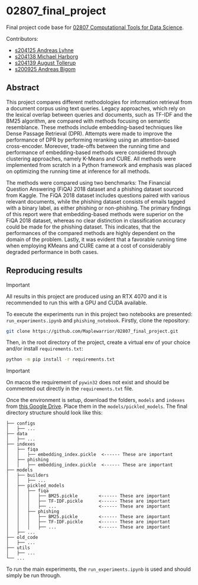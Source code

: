 # 02807_final_project
Final project code base for [02807 Computational Tools for Data Science](http://courses.compute.dtu.dk/02807/2023/).

Contributors:
- [s204125 Andreas Lyhne](https://github.com/AndreasLF)
- [s204138 Michael Harborg](https://github.com/Maplewarrior)
- [s204139 August Tollerup](https://github.com/4ug-aug)
- [s200925 Andreas Bigom](https://github.com/AndreasBigom)

## Abstract
This project compares different methodologies for information retrieval from a document corpus using text queries.
Legacy approaches, which rely on the lexical overlap between queries and documents, such as TF-IDF and the BM25 algorithm, are compared with methods focusing on semantic resemblance. These methods include embedding-based techniques like Dense Passage Retrieval (DPR).
Attempts were made to improve the performance of DPR by performing reranking using an attention-based cross-encoder.
Moreover, trade-offs between the running time and performance of embedding-based methods were considered through clustering approaches, namely K-Means and CURE. 
All methods were implemented from scratch in a Python framework and emphasis was placed on optimizing the running time at inference for all methods.


The methods were compared using two benchmarks: The Financial Question Answering (FiQA) 2018 dataset and a phishing dataset sourced from Kaggle.
The FiQA 2018 dataset includes questions paired with various relevant documents, while the phishing dataset consists of emails tagged with a binary label, as either phishing or non-phishing.
The primary findings of this report were that embedding-based methods were superior on the FiQA 2018 dataset, whereas no clear distinction in classification accuracy could be made for the phishing dataset. 
This indicates, that the performances of the compared methods are highly dependent on the domain of the problem. Lastly, it was evident that a favorable running time when employing KMeans and CURE came at a cost of considerably degraded performance in both cases.

## Reproducing results
> [!IMPORTANT]
> All results in this project are produced using an RTX 4070 and it is recommended to run this with a GPU and CUDA available.

To execute the experiments run in this project two notebooks are presented: `run_experiments.ipynb` and ``phishing_notebook``.
Firstly, clone the repository:
```bash
git clone https://github.com/Maplewarrior/02807_final_project.git
```
Then, in the root directory of the project, create a virtual env of your choice and/or install `requirements.txt`:
```bash
python -m pip install -r requirements.txt
```
> [!IMPORTANT]
> On macos the requirement of `pywin32` does not exist and should be commented out directly in the `requirements.txt` file.

Once the environment is setup, download the folders, `models` and `indexes` from [this Google Drive](https://drive.google.com/drive/folders/13jPojmVvgFjntUt7AwJRSBcBQxO_-FxV).
Place them in the `models/pickled_models`. The final directory structure should look like this:
```
├── configs
│   ├── ...
├── data
│   ├── ...
├── indexes
│   ├── fiqa
│   │   ├── embedding_index.pickle  <------ These are important
│   ├── phishing
│   │   ├── embedding_index.pickle  <------ These are important
├── models
│   ├── builders
│   │   ├── ...
│   ├── pickled_models
│   │   ├── fiqa
│   │   │   ├── BM25.pickle        <------ These are important
│   │   │   ├── TF-IDF.pickle      <------ These are important
│   │   │   ├── ...                <------ These are important
│   │   ├── phishing
│   │   │   ├── BM25.pickle        <------ These are important
│   │   │   ├── TF-IDF.pickle      <------ These are important
│   │   │   ├── ...                <------ These are important
│   ├── ...
├── old_code
│   ├── ...
├── utils
│   ├── ...
└── ...
```

To run the main experiments, the `run_experiments.ipynb` is used and should simply be run through.




